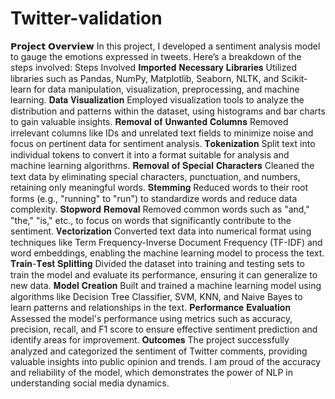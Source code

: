 # Twitter-validation
𝗣𝗿𝗼𝗷𝗲𝗰𝘁 𝗢𝘃𝗲𝗿𝘃𝗶𝗲𝘄
In this project, I developed a sentiment analysis model to gauge the emotions expressed in tweets. Here’s a breakdown of the steps involved:
Steps Involved
𝐈𝐦𝐩𝐨𝐫𝐭𝐞𝐝 𝐍𝐞𝐜𝐞𝐬𝐬𝐚𝐫𝐲 𝐋𝐢𝐛𝐫𝐚𝐫𝐢𝐞𝐬
Utilized libraries such as Pandas, NumPy, Matplotlib, Seaborn, NLTK, and Scikit-learn for data manipulation, visualization, preprocessing, and machine learning.
𝐃𝐚𝐭𝐚 𝐕𝐢𝐬𝐮𝐚𝐥𝐢𝐳𝐚𝐭𝐢𝐨𝐧
Employed visualization tools to analyze the distribution and patterns within the dataset, using histograms and bar charts to gain valuable insights.
𝐑𝐞𝐦𝐨𝐯𝐚𝐥 𝐨𝐟 𝐔𝐧𝐰𝐚𝐧𝐭𝐞𝐝 𝐂𝐨𝐥𝐮𝐦𝐧𝐬
Removed irrelevant columns like IDs and unrelated text fields to minimize noise and focus on pertinent data for sentiment analysis.
𝐓𝐨𝐤𝐞𝐧𝐢𝐳𝐚𝐭𝐢𝐨𝐧
Split text into individual tokens to convert it into a format suitable for analysis and machine learning algorithms.
𝐑𝐞𝐦𝐨𝐯𝐚𝐥 𝐨𝐟 𝐒𝐩𝐞𝐜𝐢𝐚𝐥 𝐂𝐡𝐚𝐫𝐚𝐜𝐭𝐞𝐫𝐬
Cleaned the text data by eliminating special characters, punctuation, and numbers, retaining only meaningful words.
𝐒𝐭𝐞𝐦𝐦𝐢𝐧𝐠
Reduced words to their root forms (e.g., "running" to "run") to standardize words and reduce data complexity.
𝐒𝐭𝐨𝐩𝐰𝐨𝐫𝐝 𝐑𝐞𝐦𝐨𝐯𝐚𝐥
Removed common words such as "and," "the," "is," etc., to focus on words that significantly contribute to the sentiment.
𝐕𝐞𝐜𝐭𝐨𝐫𝐢𝐳𝐚𝐭𝐢𝐨𝐧
Converted text data into numerical format using techniques like Term Frequency-Inverse Document Frequency (TF-IDF) and word embeddings, enabling the machine learning model to process the text.
𝐓𝐫𝐚𝐢𝐧-𝐓𝐞𝐬𝐭 𝐒𝐩𝐥𝐢𝐭𝐭𝐢𝐧𝐠
Divided the dataset into training and testing sets to train the model and evaluate its performance, ensuring it can generalize to new data.
𝐌𝐨𝐝𝐞𝐥 𝐂𝐫𝐞𝐚𝐭𝐢𝐨𝐧
Built and trained a machine learning model using algorithms like Decision Tree Classifier, SVM, KNN, and Naive Bayes to learn patterns and relationships in the text.
𝐏𝐞𝐫𝐟𝐨𝐫𝐦𝐚𝐧𝐜𝐞 𝐄𝐯𝐚𝐥𝐮𝐚𝐭𝐢𝐨𝐧
Assessed the model's performance using metrics such as accuracy, precision, recall, and F1 score to ensure effective sentiment prediction and identify areas for improvement.
𝐎𝐮𝐭𝐜𝐨𝐦𝐞𝐬
The project successfully analyzed and categorized the sentiment of Twitter comments, providing valuable insights into public opinion and trends. I am proud of the accuracy and reliability of the model, which demonstrates the power of NLP in understanding social media dynamics.

